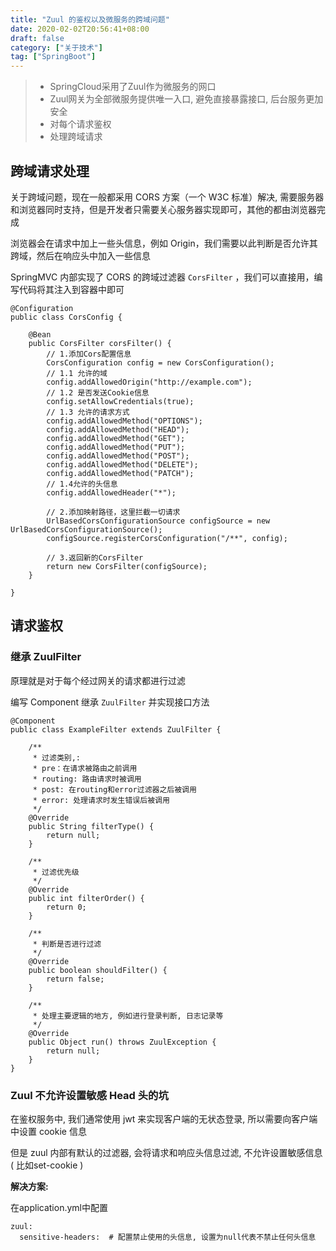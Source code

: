 ```yaml
---
title: "Zuul 的鉴权以及微服务的跨域问题"
date: 2020-02-02T20:56:41+08:00
draft: false
category: ["关于技术"]
tag: ["SpringBoot"]
---
```


> - SpringCloud采用了Zuul作为微服务的网口
> - Zuul网关为全部微服务提供唯一入口, 避免直接暴露接口, 后台服务更加安全
> - 对每个请求鉴权
> - 处理跨域请求

## 跨域请求处理

关于跨域问题，现在一般都采用 CORS 方案（一个 W3C 标准）解决, 需要服务器和浏览器同时支持，但是开发者只需要关心服务器实现即可，其他的都由浏览器完成

浏览器会在请求中加上一些头信息，例如 Origin，我们需要以此判断是否允许其跨域，然后在响应头中加入一些信息

SpringMVC 内部实现了 CORS 的跨域过滤器 `CorsFilter` ，我们可以直接用，编写代码将其注入到容器中即可

```
@Configuration
public class CorsConfig {

    @Bean
    public CorsFilter corsFilter() {
        // 1.添加Cors配置信息
        CorsConfiguration config = new CorsConfiguration();
        // 1.1 允许的域
        config.addAllowedOrigin("http://example.com");
        // 1.2 是否发送Cookie信息
        config.setAllowCredentials(true);
        // 1.3 允许的请求方式
        config.addAllowedMethod("OPTIONS");
        config.addAllowedMethod("HEAD");
        config.addAllowedMethod("GET");
        config.addAllowedMethod("PUT");
        config.addAllowedMethod("POST");
        config.addAllowedMethod("DELETE");
        config.addAllowedMethod("PATCH");
        // 1.4允许的头信息
        config.addAllowedHeader("*");

        // 2.添加映射路径，这里拦截一切请求
        UrlBasedCorsConfigurationSource configSource = new UrlBasedCorsConfigurationSource();
        configSource.registerCorsConfiguration("/**", config);

        // 3.返回新的CorsFilter
        return new CorsFilter(configSource);
    }

}
```

## 请求鉴权

### 继承 ZuulFilter

原理就是对于每个经过网关的请求都进行过滤

编写 Component 继承 `ZuulFilter` 并实现接口方法

```
@Component
public class ExampleFilter extends ZuulFilter {

    /**
     * 过滤类别,:
     * pre：在请求被路由之前调用
     * routing: 路由请求时被调用
     * post: 在routing和error过滤器之后被调用
     * error: 处理请求时发生错误后被调用
     */
    @Override
    public String filterType() {
        return null;
    }

    /**
     * 过滤优先级
     */
    @Override
    public int filterOrder() {
        return 0;
    }

    /**
     * 判断是否进行过滤
     */
    @Override
    public boolean shouldFilter() {
        return false;
    }

    /**
     * 处理主要逻辑的地方, 例如进行登录判断, 日志记录等
     */
    @Override
    public Object run() throws ZuulException {
        return null;
    }
}
```

### Zuul 不允许设置敏感 Head 头的坑

在鉴权服务中, 我们通常使用 jwt 来实现客户端的无状态登录, 所以需要向客户端中设置 cookie 信息

但是 zuul 内部有默认的过滤器, 会将请求和响应头信息过滤, 不允许设置敏感信息 ( 比如set-cookie )

**解决方案:**

在application.yml中配置

```
zuul:
  sensitive-headers:  # 配置禁止使用的头信息, 设置为null代表不禁止任何头信息
```
